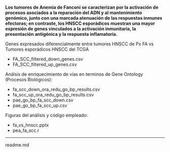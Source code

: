**Los tumores de Anemia de Fanconi se caracterizan por la activación de procesos asociados a la reparación del ADN y al mantenimiento genómico, junto con una marcada atenuación de las respuestas inmunes efectoras; en contraste, los HNSCC esporádicos muestran una mayor expresión de genes vinculados a la activación inmunitaria, la presentación antigénica y la respuesta inflamatoria.**

Genes expresados diferencialmente entre tumores HNSCC de Px FA vs Tumores esporádicos HNSCC del TCGA
+ FA_SCC_filtered_down_genes.csv
+ FA_SCC_filtered_up_genes.csv

Análsis de enriquecimiento de vías en terminos de Gene Ontology (Procesos Biológicos):
+ fa_scc_down_ora_redu_go_bp_results.csv
+ fa_scc_up_ora_redu_go_bp_results.csv
+ pae_go_bp_fa_scc_down.csv
+ pae_go_bp_fa_scc_up.csv

Figuras del análisis y código empleado:
+ fa_vs_hnscc.pptx
+ pea_fa_scc.r

---

readme.md